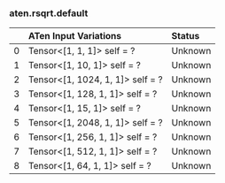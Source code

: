 ### aten.rsqrt.default
|    | ATen Input Variations            | Status   |
|---:|:---------------------------------|:---------|
|  0 | Tensor<[1, 1, 1]> self = ?       | Unknown  |
|  1 | Tensor<[1, 10, 1]> self = ?      | Unknown  |
|  2 | Tensor<[1, 1024, 1, 1]> self = ? | Unknown  |
|  3 | Tensor<[1, 128, 1, 1]> self = ?  | Unknown  |
|  4 | Tensor<[1, 15, 1]> self = ?      | Unknown  |
|  5 | Tensor<[1, 2048, 1, 1]> self = ? | Unknown  |
|  6 | Tensor<[1, 256, 1, 1]> self = ?  | Unknown  |
|  7 | Tensor<[1, 512, 1, 1]> self = ?  | Unknown  |
|  8 | Tensor<[1, 64, 1, 1]> self = ?   | Unknown  |


